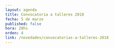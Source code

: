```yaml
---
layout: agenda
title: Convocatoria a talleres 2018
fecha: 5 de marzo
published: false
hora: 20hs 
orden: 4
link: /novedades/convocatorias-a-talleres-2018
---
```

